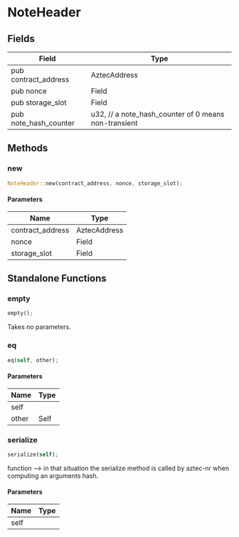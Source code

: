 # NoteHeader

## Fields
| Field | Type |
| --- | --- |
| pub contract_address | AztecAddress |
| pub nonce | Field |
| pub storage_slot | Field |
| pub note_hash_counter | u32, // a note_hash_counter of 0 means non-transient |

## Methods

### new

```rust
NoteHeader::new(contract_address, nonce, storage_slot);
```

#### Parameters
| Name | Type |
| --- | --- |
| contract_address | AztecAddress |
| nonce | Field |
| storage_slot | Field |

## Standalone Functions

### empty

```rust
empty();
```

Takes no parameters.

### eq

```rust
eq(self, other);
```

#### Parameters
| Name | Type |
| --- | --- |
| self |  |
| other | Self |

### serialize

```rust
serialize(self);
```

function --&gt; in that situation the serialize method is called by aztec-nr when computing an arguments hash.

#### Parameters
| Name | Type |
| --- | --- |
| self |  |

